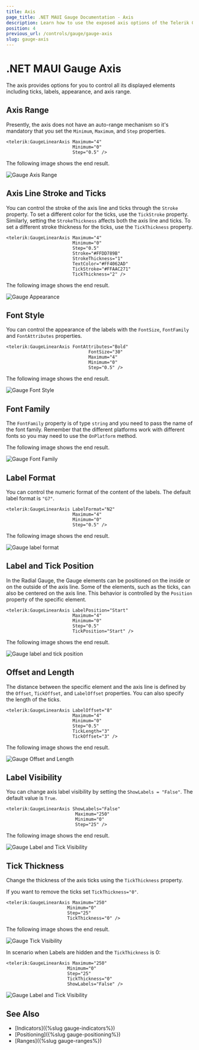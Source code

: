 ```yaml
---
title: Axis
page_title: .NET MAUI Gauge Documentation - Axis
description: Learn how to use the exposed axis options of the Telerik Gauge for .NET MAUI control to set the axis range, line stroke, ticks, font style and font family, and more.
position: 4
previous_url: /controls/gauge/gauge-axis
slug: gauge-axis
---
```


# .NET MAUI Gauge Axis

The axis provides options for you to control all its displayed elements including ticks, labels, appearance, and axis range.

## Axis Range

Presently, the axis does not have an auto-range mechanism so it's mandatory that you set the `Minimum`, `Maximum`, and `Step` properties.

```XAML
<telerik:GaugeLinearAxis Maximum="4"
					     Minimum="0"
					     Step="0.5" />
```


The following image shows the end result.  

![Gauge Axis Range](images/gauge-axis-range.png)

## Axis Line Stroke and Ticks

You can control the stroke of the axis line and ticks through the `Stroke` property. To set a different color for the ticks, use the `TickStroke` property. Similarly, setting the `StrokeThickness` affects both the axis line and ticks. To set a different stroke thickness for the ticks, use the `TickThickness` property.

```XAML
<telerik:GaugeLinearAxis Maximum="4"
					     Minimum="0"
					     Step="0.5"
					     Stroke="#FFDD789B"
					     StrokeThickness="1"
					     TextColor="#FF4062AD"
					     TickStroke="#FFAAC271"
					     TickThickness="2" />
```


The following image shows the end result.

![Gauge Appearance](images/gauge-axis-appearance.png)

## Font Style

You can control the appearance of the labels with the `FontSize`, `FontFamily` and `FontAttributes` properties.

```XAML
<telerik:GaugeLinearAxis FontAttributes="Bold"
                               FontSize="30"
                               Maximum="4"
                               Minimum="0"
                               Step="0.5" />
```


The following image shows the end result.

![Gauge Font Style](images/gauge-axis-fontstyle.png)

## Font Family

The `FontFamily` property is of type `string` and you need to pass the name of the font family. Remember that the different platforms work with different fonts so you may need to use the `OnPlatform` method.

<snippet id='gauge-axis-font-family'/>


The following image shows the end result.

![Gauge Font Family](images/gauge-axis-fontfamily.png)

## Label Format

You can control the numeric format of the content of the labels. The default label format is `"G7"`.

```XAML
<telerik:GaugeLinearAxis LabelFormat="N2"
					     Maximum="4"
					     Minimum="0"
					     Step="0.5" />
```							   

The following image shows the end result.

![Gauge label format](images/gauge-axis-label-format.png)

## Label and Tick Position

In the Radial Gauge, the Gauge elements can be positioned on the inside or on the outside of the axis line. Some of the elements, such as the ticks, can also be centered on the axis line. This behavior is controlled by the `Position` property of the specific element.

```XAML
<telerik:GaugeLinearAxis LabelPosition="Start"
					     Maximum="4"
					     Minimum="0"
					     Step="0.5"
					     TickPosition="Start" />
```


The following image shows the end result.

![Gauge label and tick position](images/gauge-axis-label-and-tick-position.png)

## Offset and Length

The distance between the specific element and the axis line is defined by the `Offset`, `TickOffset`, and `LabelOffset` properties. You can also specify the length of the ticks.

```XAML
<telerik:GaugeLinearAxis LabelOffset="8"
					     Maximum="4"
					     Minimum="0"
					     Step="0.5"
					     TickLength="3"
					     TickOffset="3" />
```							   


The following image shows the end result.

![Gauge Offset and Length](images/gauge-axis-offset-and-length.png)

## Label Visibility

You can change axis label visibility by setting the `ShowLabels = "False"`. The default value is `True`. 

```XAML
<telerik:GaugeLinearAxis ShowLabels="False"
						  Maximum="250"
						  Minimum="0"
						  Step="25" />
```

The following image shows the end result.

![Gauge Label and Tick Visibility](images/gauge-axis-label-hidden.png)

## Tick Thickness

Change the thickness of the axis ticks using the `TickThickness` property. 

If you want to remove the ticks set `TickThickness="0"`.

```XAML
<telerik:GaugeLinearAxis Maximum="250"
					   Minimum="0"
					   Step="25" 
					   TickThickness="0" />
```

The following image shows the end result.

![Gauge Tick Visibility](images/gauge-axis-tick-hidden.png)

In scenario when Labels are hidden and the `TickThickness` is 0:

```XAML
<telerik:GaugeLinearAxis Maximum="250"
					   Minimum="0"
					   Step="25" 
					   TickThickness="0" 
					   ShowLabels="False" />
```

![Gauge Label and Tick Visibility](images/gauge-axis-label-tick-hidden.png)

## See Also

- [Indicators]({%slug gauge-indicators%})
- [Positioning]({%slug gauge-positioning%})
- [Ranges]({%slug gauge-ranges%})
